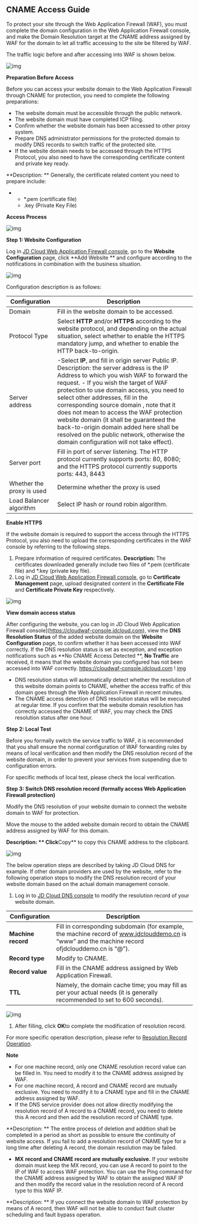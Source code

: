 ## **CNAME** Access Guide

To protect your site through the Web Application Firewall (WAF), you must complete the domain configuration in the Web Application Firewall console, and make the Domain Resolution target at the CNAME address assigned by WAF for the domain to let all traffic accessing to the site be filtered by WAF.

The traffic logic before and after accessing into WAF is shown below.

![img](https://github.com/jdcloudcom/cn/blob/edit/image/waf-img/cname%E6%8E%A5%E5%85%A5%E6%8C%87%E5%8D%97-1.png)

**Preparation Before Access**

Before you can access your website domain to the Web Application Firewall through CNAME for protection, you need to complete the following preparations:

- The website domain must be accessible through the public network.
- The website domain must have completed ICP filing.
- Confirm whether the website domain has been accessed to other proxy system.
- Prepare DNS administrator permissions for the protected domain to modify DNS records to switch traffic of the protected site.
- If the website domain needs to be accessed through the HTTPS Protocol, you also need to have the corresponding certificate content and private key ready.

**Description: ** Generally, the certificate related content you need to prepare include:

- - *.pem (certificate file)
  - .key (Private Key File)

**Access Process**

![img](https://github.com/jdcloudcom/cn/blob/edit/image/waf-img/cname%E6%8E%A5%E5%85%A5%E6%8C%87%E5%8D%97-2.png)

**Step 1: Website Configuration**

Log in [JD Cloud Web Application Firewall console](https://cloudwaf-console.jdcloud.com), go to the **Website Configuration** page, click **Add Website ** and configure according to the notifications in combination with the business situation.

![img](https://github.com/jdcloudcom/cn/blob/edit/image/waf-img/cname%E6%8E%A5%E5%85%A5%E6%8C%87%E5%8D%97-3.png)

Configuration description is as follows:

| Configuration            | Description                                                    |
| ---------------- | ------------------------------------------------------------ |
| Domain           | Fill in the website domain to be accessed.                                       |
| Protocol Type       | Select **HTTP** and/or **HTTPS** according to the website protocol, and depending on the actual situation, select whether to enable the HTTPS mandatory jump, and whether to enable the HTTP back-to-origin. |
| Server address     | -Select **IP**, and fill in origin server Public IP.    Description: the server address is the IP Address to which you wish WAF to forward the request.    - If you wish the target of WAF protection to use domain access, you need to select other addresses, fill in the corresponding source domain , note that it does not mean to access the WAF protection website domain (it shall be guaranteed the back-to-origin domain added here shall be resolved on the public network, otherwise the domain configuration will not take effect). |
| Server port     | Fill in port of server listening. The HTTP protocol currently supports ports: 80, 8080; and the HTTPS protocol currently supports ports: 443, 8443 |
| Whether the proxy is used   | Determine whether the proxy is used                                         |
| Load Balancer algorithm   | Select IP hash or round robin algorithm.                              |

**Enable HTTPS**

If the website domain is required to support the access through the HTTPS Protocol, you also need to upload the corresponding certificates in the WAF console by referring to the following steps.

1. Prepare information of required certificates. **Description:** The certificates downloaded generally include two files of *.pem (certificate file) and *.key (private key file).
2. Log in [JD Cloud Web Application Firewall console](https://cloudwaf-console.jdcloud.com), go to **Certificate Management** page, upload designated content in the **Certificate File** and **Certificate Private Key** respectively.

![img](https://github.com/jdcloudcom/cn/blob/edit/image/waf-img/cname%E6%8E%A5%E5%85%A5%E6%8C%87%E5%8D%97-4.png)

**View domain access status**

After configuring the website, you can log in JD Cloud Web Application Firewall console](https://cloudwaf-console.jdcloud.com), view the **DNS Resolution Status** of the added website domain on the **Website Configuration** page, to confirm whether it has been accessed into WAF correctly. If the DNS resolution status is set as exception, and exception notifications such as **No CNAME Access Detected **, **No Traffic** are received, it means that the website domain you configured has not been accessed into WAF correctly. <https://cloudwaf-console.jdcloud.com> ! [img](https://github.com/jdcloudcom/cn/blob/edit/image/waf-img/cname%E6%8E%A5%E5%85%A5%E6%8C%87%E5%8D%97-5.png)

- DNS resolution status will automatically detect whether the resolution of this website domain points to CNAME, whether the access traffic of this domain goes through the Web Application Firewall in recent minutes.
- The CNAME access detection of DNS resolution status will be executed at regular time. If you confirm that the website domain resolution has correctly accessed the CNAME of WAF, you may check the DNS resolution status after one hour.

**Step 2: Local Test**

Before you formally switch the service traffic to WAF, it is recommended that you shall ensure the normal configuration of WAF forwarding rules by means of local verification and then modify the DNS resolution record of the website domain, in order to prevent your services from suspending due to configuration errors.

For specific methods of local test, please check the local verification.

**Step 3: Switch DNS resolution record (formally access Web Application Firewall protection)**

Modify the DNS resolution of your website domain to connect the website domain to WAF for protection.

Move the mouse to the added website domain record to obtain the CNAME address assigned by WAF for this domain.

**Description: ** Click**Copy** to copy this CNAME address to the clipboard.

![img](https://github.com/jdcloudcom/cn/blob/edit/image/waf-img/cname%E6%8E%A5%E5%85%A5%E6%8C%87%E5%8D%97-6.png)

The below operation steps are described by taking JD Cloud DNS for example. If other domain providers are used by the website, refer to the following operation steps to modify the DNS resolution record of your website domain based on the actual domain management console.

1. Log in to [JD Cloud DNS console](https://dns-console.jdcloud.com) to modify the resolution record of your website domain.

| **Configuration**     | **Description**                                                     |
| ------------ | ------------------------------------------------------------ |
| **Machine record** | Fill in corresponding subdomain (for example, the machine record of www.jdclouddemo.cn is “www” and the machine record ofjdclouddemo.cn is “@”). |
| **Record type** | Modify to CNAME.                                                |
| **Record value**   | Fill in the CNAME address assigned by Web Application Firewall.                           |
| **TTL**    | Namely, the domain cache time; you may fill as per your actual needs (it is generally recommended to set to 600 seconds).   |

![img](https://github.com/jdcloudcom/cn/blob/edit/image/waf-img/cname%E6%8E%A5%E5%85%A5%E6%8C%87%E5%8D%97-7.png)

1. After filling, click **OK**to complete the modification of resolution record.

For more specific operation description, please refer to [Resolution Record Operation](https://docs.jdcloud.com/cn/jd-cloud-dns/domain-record-add).

**Note**

- For one machine record, only one CNAME resolution record value can be filled in. You need to modify it to the CNAME address assigned by WAF.
- For one machine record, A record and CNAME record are mutually exclusive. You need to modify it to a CNAME type and fill in the CNAME address assigned by WAF.
- If the DNS service provider does not allow directly modifying the resolution record of A record to a CNAME record, you need to delete this A record and then add the resolution record of CNAME type.

**Description: ** The entire process of deletion and addition shall be completed in a period as short as possible to ensure the continuity of website access. If you fail to add a resolution record of CNAME type for a long time after deleting A record, the domain resolution may be failed.

- **MX** **record and CNAME record are mutually exclusive.** If your website domain must keep the MX record, you can use A record to point to the IP of WAF to access WAF protection. You can use the Ping command for the CNAME address assigned by WAF to obtain the assigned WAF IP and then modify the record value in the resolution record of A record type to this WAF IP.

**Description: ** If you connect the website domain to WAF protection by means of A record, then WAF will not be able to conduct fault cluster scheduling and fault bypass operation.





 
